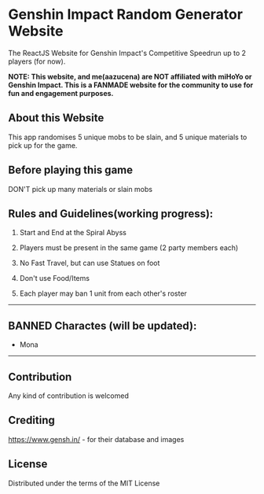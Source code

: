 # Genshin Impact Random Generator Website
The ReactJS Website for Genshin Impact's Competitive Speedrun up to 2 players (for now). 

**NOTE: This website, and me(aazucena) are NOT affiliated with miHoYo or Genshin Impact. 
This is a FANMADE website for the community to use for fun and engagement purposes.**

## About this Website
This app randomises 5 unique mobs to be slain, and 5 unique materials to pick up for the game.

## Before playing this game
DON'T pick up many materials or slain mobs

## Rules and Guidelines(working progress):

1. Start and End at the Spiral Abyss

2. Players must be present in the same game (2 party members each)

3. No Fast Travel, but can use Statues on foot

4. Don't use Food/Items

5. Each player may ban 1 unit from each other's roster

----------------
## BANNED Charactes (will be updated): 
- Mona
----------------

## Contribution
Any kind of contribution is welcomed

## Crediting
https://www.gensh.in/ - for their database and images

## License
Distributed under the terms of the MIT License
